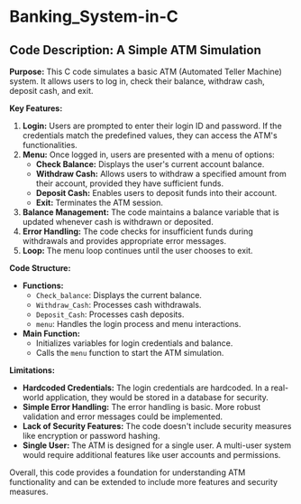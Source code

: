 # Banking_System-in-C
## Code Description: A Simple ATM Simulation

**Purpose:**
This C code simulates a basic ATM (Automated Teller Machine) system. It allows users to log in, check their balance, withdraw cash, deposit cash, and exit.

**Key Features:**

1. **Login:** Users are prompted to enter their login ID and password. If the credentials match the predefined values, they can access the ATM's functionalities.
2. **Menu:** Once logged in, users are presented with a menu of options:
   - **Check Balance:** Displays the user's current account balance.
   - **Withdraw Cash:** Allows users to withdraw a specified amount from their account, provided they have sufficient funds.
   - **Deposit Cash:** Enables users to deposit funds into their account.
   - **Exit:** Terminates the ATM session.
3. **Balance Management:** The code maintains a balance variable that is updated whenever cash is withdrawn or deposited.
4. **Error Handling:** The code checks for insufficient funds during withdrawals and provides appropriate error messages.
5. **Loop:** The menu loop continues until the user chooses to exit.

**Code Structure:**

- **Functions:**
   - `Check_balance`: Displays the current balance.
   - `Withdraw_Cash`: Processes cash withdrawals.
   - `Deposit_Cash`: Processes cash deposits.
   - `menu`: Handles the login process and menu interactions.
- **Main Function:**
   - Initializes variables for login credentials and balance.
   - Calls the `menu` function to start the ATM simulation.

**Limitations:**

- **Hardcoded Credentials:** The login credentials are hardcoded. In a real-world application, they would be stored in a database for security.
- **Simple Error Handling:** The error handling is basic. More robust validation and error messages could be implemented.
- **Lack of Security Features:** The code doesn't include security measures like encryption or password hashing.
- **Single User:** The ATM is designed for a single user. A multi-user system would require additional features like user accounts and permissions.

Overall, this code provides a foundation for understanding ATM functionality and can be extended to include more features and security measures.
